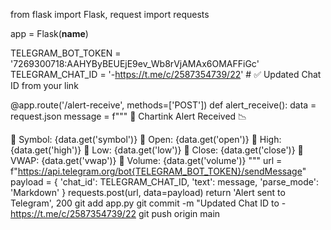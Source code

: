 from flask import Flask, request
import requests

app = Flask(__name__)

TELEGRAM_BOT_TOKEN = '7269300718:AAHYByBEUEjE9ev_Wb8rVjAMAx6OMAFFiGc'
TELEGRAM_CHAT_ID = '-https://t.me/c/2587354739/22'  # ✅ Updated Chat ID from your link

@app.route('/alert-receive', methods=['POST'])
def alert_receive():
    data = request.json
    message = f"""
📢 Chartink Alert Received 📉

🔹 Symbol: {data.get('symbol')}
🔹 Open: {data.get('open')}
🔹 High: {data.get('high')}
🔹 Low: {data.get('low')}
🔹 Close: {data.get('close')}
🔹 VWAP: {data.get('vwap')}
🔹 Volume: {data.get('volume')}
"""
    url = f"https://api.telegram.org/bot{TELEGRAM_BOT_TOKEN}/sendMessage"
    payload = {
        'chat_id': TELEGRAM_CHAT_ID,
        'text': message,
        'parse_mode': 'Markdown'
    }
    requests.post(url, data=payload)
    return 'Alert sent to Telegram', 200
git add app.py
git commit -m "Updated Chat ID to -https://t.me/c/2587354739/22
git push origin main
